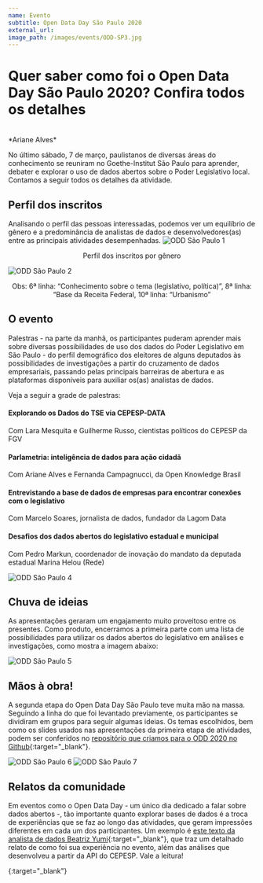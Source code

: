 ```yaml
---
name: Evento
subtitle: Open Data Day São Paulo 2020
external_url: 
image_path: /images/events/ODD-SP3.jpg
---
```


# Quer saber como foi o Open Data Day São Paulo 2020? Confira todos os detalhes
<br>
*Ariane Alves*
<br>

No último sábado, 7 de março, paulistanos de diversas áreas do conhecimento se reuniram no Goethe-Institut São Paulo para aprender, debater e explorar o uso de dados abertos sobre o Poder Legislativo local. Contamos a seguir todos os detalhes da atividade.


## Perfil dos inscritos
Analisando o perfil das pessoas interessadas, podemos ver um equilíbrio de gênero e a predominância de analistas de dados e desenvolvedores(as) entre as principais atividades desempenhadas.
![ODD São Paulo 1](/images/events/ODD-SP-1.png)
<p align="center">
Perfil dos inscritos por gênero
</p>

![ODD São Paulo 2](/images/events/ODD-SP-2.png)
<p align="center">
Obs: 6ª linha: “Conhecimento sobre o tema (legislativo, política)”, 8ª linha: “Base da Receita Federal, 10ª linha: “Urbanismo”
</p>

## O evento

Palestras - na parte da manhã, os participantes puderam aprender mais sobre diversas possibilidades de uso dos dados do Poder Legislativo em São Paulo - do perfil demográfico dos eleitores de alguns deputados às possibilidades de investigações a partir do cruzamento de dados empresariais, passando pelas principais barreiras de abertura e as plataformas disponíveis para auxiliar os(as) analistas de dados.

Veja a seguir a grade de palestras:

#### Explorando os Dados do TSE via CEPESP-DATA

Com Lara Mesquita e Guilherme Russo, cientistas políticos do CEPESP da FGV

#### Parlametria: inteligência de dados para ação cidadã

Com Ariane Alves e Fernanda Campagnucci, da Open Knowledge Brasil

#### Entrevistando a base de dados de empresas para encontrar conexões com o legislativo

Com Marcelo Soares, jornalista de dados, fundador da Lagom Data

#### Desafios dos dados abertos do legislativo estadual e municipal

Com Pedro Markun, coordenador de inovação do mandato da deputada estadual Marina Helou (Rede)

![ODD São Paulo 4](/images/events/ODD-SP-4.jpg)

## Chuva de ideias
As apresentações geraram um engajamento muito proveitoso entre os presentes. Como produto, encerramos a primeira parte com uma lista de possibilidades para utilizar os dados abertos do legislativo em análises e investigações, como mostra a imagem abaixo:

![ODD São Paulo 5](/images/events/ODD-SP-5.jpg)

## Mãos à obra!
A segunda etapa do Open Data Day São Paulo teve muita mão na massa. Seguindo a linha do que foi levantado previamente, os participantes se dividiram em grupos para seguir algumas ideias. Os temas escolhidos, bem como os slides usados nas apresentações da primeira etapa de atividades, podem ser conferidos no [repositório que criamos para o ODD 2020 no Github](https://github.com/okfn-brasil/opendataday2020){:target="_blank"}.

![ODD São Paulo 6](/images/events/ODD-SP-6.jpg)
![ODD São Paulo 7](/images/events/ODD-SP-7.jpg)

## Relatos da comunidade
Em eventos como o Open Data Day - um único dia dedicado a falar sobre dados abertos -, tão importante quanto explorar bases de dados é a troca de experiências que se faz ao longo das atividades, que geram impressões diferentes em cada um dos participantes. Um exemplo é [este texto da analista de dados Beatriz Yumi](https://medium.com/somos-tera/o-que-eu-aprendi-com-o-open-data-day-e-com-os-bens-declarados-pelos-candidatos-%C3%A0-presid%C3%AAncia-do-2105c4fb2ec2){:target="_blank"}, que traz um detalhado relato de como foi sua experiência no evento, além das análises que desenvolveu a partir da API do CEPESP. Vale a leitura!
 







{:target="_blank"}
